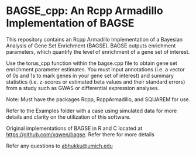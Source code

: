 # BAGSE_cpp: An Rcpp Armadillo Implementation of BAGSE
This repository contains an Rcpp Armadillo Implementation of a Bayesian Analysis of Gene Set Enrichment (BAGSE). BAGSE outputs enrichment parameters, which quantify the level of enrichment of a gene set of interest. 

Use the torus_cpp function within the bagse.cpp file to obtain gene set enrichment parameter estimates. You must input annotations (i.e. a vector of 0s and 1s to mark genes in your gene set of interest) and summary statistics (i.e. z-scores or estimated beta values and their standard errors) from a study such as GWAS or differential expression analyses. 

Note: Must have the packages Rcpp, RcppArmadillo, and SQUAREM for use. 

Refer to the Examples folder with a case using simulated data for more details and clarity on the utilization of this software. 

Original implementations of BAGSE in R and C located at https://github.com/xqwen/bagse. Refer there for more details 

Refer any questions to abhukku@umich.edu
